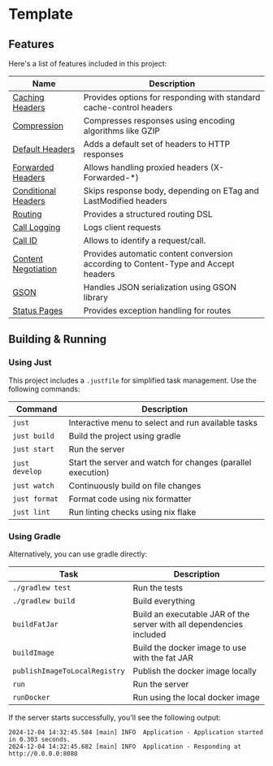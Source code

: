 # Template

## Features

Here's a list of features included in this project:

| Name                                                                  | Description                                                                        |
| -----------------------------------------------------------------------|------------------------------------------------------------------------------------ |
| [Caching Headers](https://start.ktor.io/p/caching-headers)            | Provides options for responding with standard cache-control headers                |
| [Compression](https://start.ktor.io/p/compression)                    | Compresses responses using encoding algorithms like GZIP                           |
| [Default Headers](https://start.ktor.io/p/default-headers)            | Adds a default set of headers to HTTP responses                                    |
| [Forwarded Headers](https://start.ktor.io/p/forwarded-header-support) | Allows handling proxied headers (X-Forwarded-*)                                    |
| [Conditional Headers](https://start.ktor.io/p/conditional-headers)    | Skips response body, depending on ETag and LastModified headers                    |
| [Routing](https://start.ktor.io/p/routing)                            | Provides a structured routing DSL                                                  |
| [Call Logging](https://start.ktor.io/p/call-logging)                  | Logs client requests                                                               |
| [Call ID](https://start.ktor.io/p/callid)                             | Allows to identify a request/call.                                                 |
| [Content Negotiation](https://start.ktor.io/p/content-negotiation)    | Provides automatic content conversion according to Content-Type and Accept headers |
| [GSON](https://start.ktor.io/p/ktor-gson)                             | Handles JSON serialization using GSON library                                      |
| [Status Pages](https://start.ktor.io/p/status-pages)                  | Provides exception handling for routes                                             |

## Building & Running

### Using Just

This project includes a `.justfile` for simplified task management. Use the following commands:

| Command           | Description                                                          |
| ------------------|---------------------------------------------------------------------- |
| `just`            | Interactive menu to select and run available tasks                  |
| `just build`      | Build the project using gradle                                      |
| `just start`      | Run the server                                                       |
| `just develop`    | Start the server and watch for changes (parallel execution)         |
| `just watch`      | Continuously build on file changes                                   |
| `just format`     | Format code using nix formatter                                      |
| `just lint`       | Run linting checks using nix flake                                   |

### Using Gradle

Alternatively, you can use gradle directly:

| Task                          | Description                                                          |
| -------------------------------|---------------------------------------------------------------------- |
| `./gradlew test`              | Run the tests                                                        |
| `./gradlew build`             | Build everything                                                     |
| `buildFatJar`                 | Build an executable JAR of the server with all dependencies included |
| `buildImage`                  | Build the docker image to use with the fat JAR                       |
| `publishImageToLocalRegistry` | Publish the docker image locally                                     |
| `run`                         | Run the server                                                       |
| `runDocker`                   | Run using the local docker image                                     |

If the server starts successfully, you'll see the following output:

```
2024-12-04 14:32:45.584 [main] INFO  Application - Application started in 0.303 seconds.
2024-12-04 14:32:45.682 [main] INFO  Application - Responding at http://0.0.0.0:8080
```

